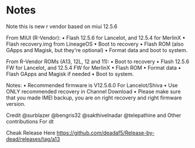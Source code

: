 # Notes

Note this is new r vendor based on miui 12.5.6

From MIUI (R-Vendor):
• Flash 12.5.6 for Lancelot, and 12.5.4 for MerlinX
• Flash recovery.img from LineageOS
• Boot to recovery
• Flash ROM (also GApps and Magisk, but they're optional)
• Format data and boot to system. 

From R-Vendor ROMs (A13, 12L, 12 and 11):
• Boot to recovery
• Flash 12.5.6 FW for Lancelot, and 12.5.4 FW for MerlinX
• Flash ROM
• Format data
• Flash GApps and Magisk if needed
• Boot to system.

Notes: 
• Recommended firmware is V12.5.6.0 For Lancelot/Shiva 
• Use ONLY recommended recovery in Channel Download 
• Please make sure that you made IMEI backup, you are on right recovery and right firmware version.

Credit
@surblazer @bengris32 @sakthivelnadar @telepathine and Other contributions  For dt

Cheak Release Here 
https://github.com/deadaf5/Release-by-dead/releases/tag/a13
